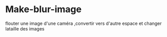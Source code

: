 # Make-blur-image
flouter une image d'une caméra ,convertir vers d'autre espace et changer lataille des images
